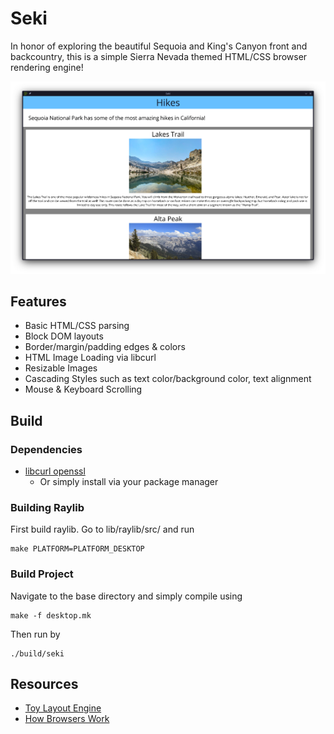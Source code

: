 # Seki

In honor of exploring the beautiful Sequoia and King's Canyon front and backcountry, this is a simple Sierra Nevada themed HTML/CSS browser rendering engine!

![Basic Seki Browser Engine](./res/screenshot.png)

## Features

- Basic HTML/CSS parsing
- Block DOM layouts
- Border/margin/padding edges & colors
- HTML Image Loading via libcurl
- Resizable Images
- Cascading Styles such as text color/background color, text alignment
- Mouse & Keyboard Scrolling

## Build

### Dependencies

- [libcurl openssl](https://curl.se/download.html)
  - Or simply install via your package manager

### Building Raylib

First build raylib. Go to lib/raylib/src/ and run

```
make PLATFORM=PLATFORM_DESKTOP
```

### Build Project

Navigate to the base directory and simply compile using

```
make -f desktop.mk
```

Then run by

```
./build/seki
```

## Resources

- [Toy Layout Engine](https://limpet.net/mbrubeck/2014/08/08/toy-layout-engine-1.html)
- [How Browsers Work](https://web.dev/articles/howbrowserswork)

